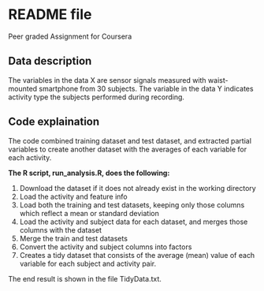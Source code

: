 # README file
Peer graded Assignment for Coursera

## **Data description**
The variables in the data X are sensor signals measured with waist-mounted smartphone from 30 subjects. The variable in the data Y indicates activity type the subjects performed during recording.

## **Code explaination**
The code combined training dataset and test dataset, and extracted partial variables to create another dataset with the averages of each variable for each activity.

**The R script, run_analysis.R, does the following:**

1. Download the dataset if it does not already exist in the working directory
2. Load the activity and feature info
3. Load both the training and test datasets, keeping only those columns which reflect a mean or standard deviation
4. Load the activity and subject data for each dataset, and merges those columns with the dataset
5. Merge the train and test datasets
6. Convert the activity and subject columns into factors
7. Creates a tidy dataset that consists of the average (mean) value of each variable for each subject and activity pair.

The end result is shown in the file TidyData.txt.

